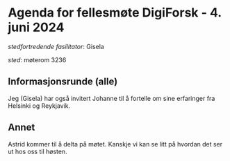 # Agenda for fellesmøte DigiForsk - 4. juni 2024

*stedfortredende fasilitator*: Gisela 

*sted*:  møterom 3236

## Informasjonsrunde (alle)

Jeg (Gisela) har også invitert Johanne til å fortelle om sine erfaringer fra Helsinki og Reykjavík.

## Annet

Astrid kommer til å delta på møtet.  Kanskje vi kan se litt på hvordan det ser ut hos oss til høsten.
